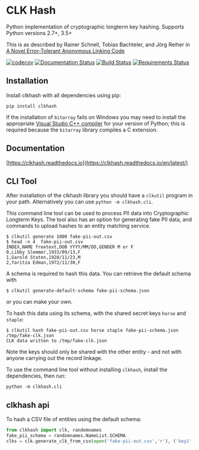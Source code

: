# CLK Hash

Python implementation of cryptographic longterm key hashing. Supports Python versions 2.7+, 3.5+

This is as described by Rainer Schnell, Tobias Bachteler, and Jörg Reiher in
[A Novel Error-Tolerant Anonymous Linking Code](http://www.record-linkage.de/-download=wp-grlc-2011-02.pdf)

[![codecov](https://codecov.io/gh/n1analytics/clkhash/branch/master/graph/badge.svg)](https://codecov.io/gh/n1analytics/clkhash)
[![Documentation Status](https://readthedocs.org/projects/clkhash/badge/?version=latest)](http://clkhash.readthedocs.io/en/latest/?badge=latest)
[![Build Status](https://travis-ci.org/n1analytics/clkhash.svg?branch=master)](https://travis-ci.org/n1analytics/clkhash)
[![Requirements Status](https://requires.io/github/n1analytics/clkhash/requirements.svg?branch=master)](https://requires.io/github/n1analytics/clkhash/requirements/?branch=master)

## Installation

Install clkhash with all dependencies using pip:

    pip install clkhash

If the installation of `bitarray` fails on Windows you may need to install the appropriate
[Visual Studio C++ compiler](https://wiki.python.org/moin/WindowsCompilers) for your version
of Python; this is required because the `bitarray` library compiles a C extension.

## Documentation

[https://clkhash.readthedocs.io](https://clkhash.readthedocs.io/en/latest/)


## CLI Tool

After installation of the clkhash library you should have a `clkutil` program in your path.
Alternatively you can use `python -m clkhash.cli`.

This command line tool can be used to process PII data into Cryptographic Longterm Keys.
The tool also has an option for generating fake PII data, and commands to upload hashes to an entity matching service.

```
$ clkutil generate 1000 fake-pii-out.csv
$ head -n 4  fake-pii-out.csv
INDEX,NAME freetext,DOB YYYY/MM/DD,GENDER M or F
0,Libby Slemmer,1933/09/13,F
1,Garold Staten,1928/11/23,M
2,Yaritza Edman,1972/11/30,F
```

A schema is required to hash this data. You can retrieve the default schema with

    $ clkutil generate-default-schema fake-pii-schema.json

or you can make your own.

To hash this data using its schema, with the shared secret keys `horse` and `staple`:

    $ clkutil hash fake-pii-out.csv horse staple fake-pii-schema.json /tmp/fake-clk.json
    CLK data written to /tmp/fake-clk.json


Note the keys should only be shared with the other entity - and not with anyone carrying out
the record linkage.

To use the command line tool without installing `clkhash`, install the dependencies, then run:

    python -m clkhash.cli

## clkhash api

To hash a CSV file of entities using the default schema:

```python
from clkhash import clk, randomnames
fake_pii_schema = randomnames.NameList.SCHEMA
clks = clk.generate_clk_from_csv(open('fake-pii-out.csv','r'), ('key1', 'key2'), fake_pii_schema)
```
